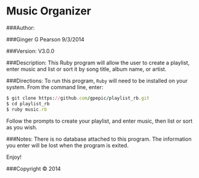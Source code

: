 Music Organizer
===========

###Author:

###Ginger G Pearson
9/3/2014

###Version:
V3.0.0

###Description:
This Ruby program will allow the user to create a playlist, enter music and list or sort it by song title, album name, or artist.

###Directions:
To run this program, `Ruby` will need to be installed on your system.  From the command line, enter:

```ruby
$ git clone https://github.com/gpepic/playlist_rb.git
$ cd playlist_rb
$ ruby music.rb
```

Follow the prompts to create your playlist, and enter music, then list or sort as you wish.

###Notes:
There is no database attached to this program. The information you enter will be lost when the program is exited.

Enjoy!

###Copyright © 2014
